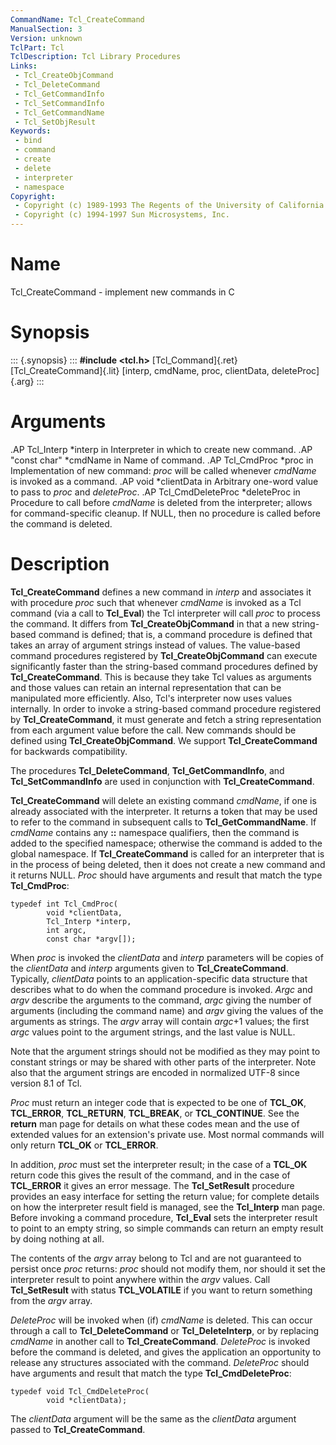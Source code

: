 ```yaml
---
CommandName: Tcl_CreateCommand
ManualSection: 3
Version: unknown
TclPart: Tcl
TclDescription: Tcl Library Procedures
Links:
 - Tcl_CreateObjCommand
 - Tcl_DeleteCommand
 - Tcl_GetCommandInfo
 - Tcl_SetCommandInfo
 - Tcl_GetCommandName
 - Tcl_SetObjResult
Keywords:
 - bind
 - command
 - create
 - delete
 - interpreter
 - namespace
Copyright:
 - Copyright (c) 1989-1993 The Regents of the University of California.
 - Copyright (c) 1994-1997 Sun Microsystems, Inc.
---
```


# Name

Tcl_CreateCommand - implement new commands in C

# Synopsis

::: {.synopsis} :::
**#include <tcl.h>**
[Tcl_Command]{.ret} [Tcl_CreateCommand]{.lit} [interp, cmdName, proc, clientData, deleteProc]{.arg}
:::

# Arguments

.AP Tcl_Interp *interp in Interpreter in which to create new command. .AP "const char" *cmdName in Name of command. .AP Tcl_CmdProc *proc in Implementation of new command:  *proc* will be called whenever *cmdName* is invoked as a command. .AP void *clientData in Arbitrary one-word value to pass to *proc* and *deleteProc*. .AP Tcl_CmdDeleteProc *deleteProc in Procedure to call before *cmdName* is deleted from the interpreter; allows for command-specific cleanup.  If NULL, then no procedure is called before the command is deleted.

# Description

**Tcl_CreateCommand** defines a new command in *interp* and associates it with procedure *proc* such that whenever *cmdName* is invoked as a Tcl command (via a call to **Tcl_Eval**) the Tcl interpreter will call *proc* to process the command. It differs from **Tcl_CreateObjCommand** in that a new string-based command is defined; that is, a command procedure is defined that takes an array of argument strings instead of values. The value-based command procedures registered by **Tcl_CreateObjCommand** can execute significantly faster than the string-based command procedures defined by **Tcl_CreateCommand**. This is because they take Tcl values as arguments and those values can retain an internal representation that can be manipulated more efficiently. Also, Tcl's interpreter now uses values internally. In order to invoke a string-based command procedure registered by **Tcl_CreateCommand**, it must generate and fetch a string representation from each argument value before the call. New commands should be defined using **Tcl_CreateObjCommand**. We support **Tcl_CreateCommand** for backwards compatibility.

The procedures **Tcl_DeleteCommand**, **Tcl_GetCommandInfo**, and **Tcl_SetCommandInfo** are used in conjunction with **Tcl_CreateCommand**.

**Tcl_CreateCommand** will delete an existing command *cmdName*, if one is already associated with the interpreter. It returns a token that may be used to refer to the command in subsequent calls to **Tcl_GetCommandName**. If *cmdName* contains any **::** namespace qualifiers, then the command is added to the specified namespace; otherwise the command is added to the global namespace. If **Tcl_CreateCommand** is called for an interpreter that is in the process of being deleted, then it does not create a new command and it returns NULL. *Proc* should have arguments and result that match the type **Tcl_CmdProc**:

```
typedef int Tcl_CmdProc(
        void *clientData,
        Tcl_Interp *interp,
        int argc,
        const char *argv[]);
```

When *proc* is invoked the *clientData* and *interp* parameters will be copies of the *clientData* and *interp* arguments given to **Tcl_CreateCommand**. Typically, *clientData* points to an application-specific data structure that describes what to do when the command procedure is invoked.  *Argc* and *argv* describe the arguments to the command, *argc* giving the number of arguments (including the command name) and *argv* giving the values of the arguments as strings.  The *argv* array will contain *argc*+1 values; the first *argc* values point to the argument strings, and the last value is NULL.

Note that the argument strings should not be modified as they may point to constant strings or may be shared with other parts of the interpreter. Note also that the argument strings are encoded in normalized UTF-8 since version 8.1 of Tcl.

*Proc* must return an integer code that is expected to be one of **TCL_OK**, **TCL_ERROR**, **TCL_RETURN**, **TCL_BREAK**, or **TCL_CONTINUE**. See the **return** man page for details on what these codes mean and the use of extended values for an extension's private use. Most normal commands will only return **TCL_OK** or **TCL_ERROR**.

In addition, *proc* must set the interpreter result; in the case of a **TCL_OK** return code this gives the result of the command, and in the case of **TCL_ERROR** it gives an error message. The **Tcl_SetResult** procedure provides an easy interface for setting the return value;  for complete details on how the interpreter result field is managed, see the **Tcl_Interp** man page. Before invoking a command procedure, **Tcl_Eval** sets the interpreter result to point to an empty string, so simple commands can return an empty result by doing nothing at all.

The contents of the *argv* array belong to Tcl and are not guaranteed to persist once *proc* returns:  *proc* should not modify them, nor should it set the interpreter result to point anywhere within the *argv* values. Call **Tcl_SetResult** with status **TCL_VOLATILE** if you want to return something from the *argv* array.

*DeleteProc* will be invoked when (if) *cmdName* is deleted. This can occur through a call to **Tcl_DeleteCommand** or **Tcl_DeleteInterp**, or by replacing *cmdName* in another call to **Tcl_CreateCommand**. *DeleteProc* is invoked before the command is deleted, and gives the application an opportunity to release any structures associated with the command.  *DeleteProc* should have arguments and result that match the type **Tcl_CmdDeleteProc**:

```
typedef void Tcl_CmdDeleteProc(
        void *clientData);
```

The *clientData* argument will be the same as the *clientData* argument passed to **Tcl_CreateCommand**.

